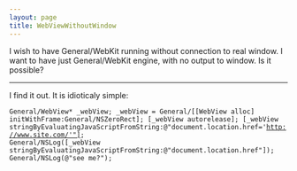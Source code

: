 ```yaml
---
layout: page
title: WebViewWithoutWindow
---
```


I wish to have General/WebKit running without connection to real window. I want to have just General/WebKit engine, with no output to window.
Is it possible?

----

I find it out. It is idioticaly simple:
<code>     
General/WebView*    _webView;
_webView = General/[[WebView alloc] initWithFrame:General/NSZeroRect];
[_webView autorelease];
[_webView stringByEvaluatingJavaScriptFromString:@"document.location.href='http://www.site.com/'"];
General/NSLog([_webView stringByEvaluatingJavaScriptFromString:@"document.location.href"]);
General/NSLog(@"see me?");
 </code>

